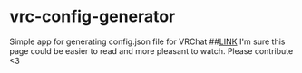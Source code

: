 # vrc-config-generator
Simple app for generating config.json file for VRChat
##[LINK](https://vard88508.github.io/vrc-config-generator/)
I'm sure this page could be easier to read and more pleasant to watch. Please contribute <3
